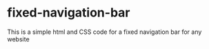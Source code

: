 # fixed-navigation-bar
This is a simple html and CSS code for a fixed navigation bar for any website
